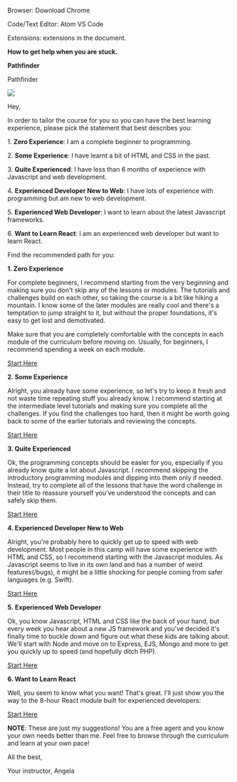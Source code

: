 Browser:
Download Chrome

Code/Text Editor:
Atom
VS Code

Extensions:
extensions in the document.

__How to get help when you are stuck.__


__Pathfinder__

Pathfinder

![](https://img-c.udemycdn.com/redactor/raw/2018-11-21_10-35-22-b96f22908b896d9b0f46996a3915bb7f.png)

Hey,

In order to tailor the course for you so you can have the best learning experience, please pick the statement that best describes you:

1. **Zero Experience**: I am a complete beginner to programming.

2. **Some Experience**: I have learnt a bit of HTML and CSS in the past.

3. **Quite Experienced**: I have less than 6 months of experience with Javascript and web development.

4. **Experienced Developer New to Web**: I have lots of experience with programming but am new to web development.

5. **Experienced Web Developer**: I want to learn about the latest Javascript frameworks.

6. **Want to Learn React**: I am an experienced web developer but want to learn React.

  

Find the recommended path for you:

  

**1. Zero Experience**

For complete beginners, I recommend starting from the very beginning and making sure you don't skip any of the lessons or modules. The tutorials and challenges build on each other, so taking the course is a bit like hiking a mountain. I know some of the later modules are really cool and there's a temptation to jump straight to it, but without the proper foundations, it's easy to get lost and demotivated.

Make sure that you are completely comfortable with the concepts in each module of the curriculum before moving on. Usually, for beginners, I recommend spending a week on each module.

[Start Here](https://www.udemy.com/the-complete-web-development-bootcamp/learn/v4/t/lecture/12287318/)

**2. Some Experience**

Alright, you already have some experience, so let's try to keep it fresh and not waste time repeating stuff you already know. I recommend starting at the intermediate level tutorials and making sure you complete all the challenges. If you find the challenges too hard, then it might be worth going back to some of the earlier tutorials and reviewing the concepts.

[Start Here](https://www.udemy.com/course/the-complete-web-development-bootcamp/learn/lecture/12287460#overview)

**3. Quite Experienced**

Ok, the programming concepts should be easier for you, especially if you already know quite a lot about Javascript. I recommend skipping the introductory programming modules and dipping into them only if needed. Instead, try to complete all of the lessons that have the word challenge in their title to reassure yourself you've understood the concepts and can safely skip them.

[Start Here](https://www.udemy.com/the-complete-web-development-bootcamp/learn/v4/t/lecture/12383928)

**4. Experienced Developer New to Web**

Alright, you're probably here to quickly get up to speed with web development. Most people in this camp will have some experience with HTML and CSS, so I recommend starting with the Javascript modules. As Javascript seems to live in its own land and has a number of weird features(/bugs), it might be a little shocking for people coming from safer languages (e.g. Swift).

[Start Here](https://www.udemy.com/the-complete-web-development-bootcamp/learn/v4/t/lecture/12371320/)

**5.** **Experienced Web Developer**

Ok, you know Javascript, HTML and CSS like the back of your hand, but every week you hear about a new JS framework and you've decided it's finally time to buckle down and figure out what these kids are talking about. We'll start with Node and move on to Express, EJS, Mongo and more to get you quickly up to speed (and hopefully ditch PHP).

[Start Here](https://www.udemy.com/the-complete-web-development-bootcamp/learn/v4/t/lecture/12384268)

**6. Want to Learn React**

Well, you seem to know what you want! That's great. I'll just show you the way to the 8-hour React module built for experienced developers:

[Start Here](https://www.udemy.com/course/the-complete-web-development-bootcamp/learn/lecture/17038306#overview)

  

**NOTE**: These are just my suggestions! You are a free agent and you know your own needs better than me. Feel free to browse through the curriculum and learn at your own pace!

  

All the best,

Your instructor, Angela